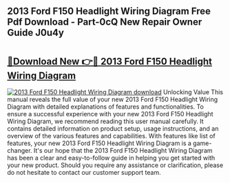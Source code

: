 ## 2013 Ford F150 Headlight Wiring Diagram Free Pdf Download - Part-0cQ New Repair Owner Guide J0u4y

# <h2><a href="http://dfkyop0.blite.top/?on=2013+Ford+F150+Headlight+Wiring+Diagram">🔗Download New 👉🔴 2013 Ford F150 Headlight Wiring Diagram</a></h2>

[![2013 Ford F150 Headlight Wiring Diagram download](https://i.imgur.com/lujVjoI.png)](http://dfkyop0.blite.top/?on=2013+Ford+F150+Headlight+Wiring+Diagram)
Unlocking Value This manual reveals the full value of your new 2013 Ford F150 Headlight Wiring Diagram with detailed explanations of features and functionalities. To ensure a successful experience with your new 2013 Ford F150 Headlight Wiring Diagram, we recommend reading this user manual carefully. It contains detailed information on product setup, usage instructions, and an overview of the various features and capabilities. With features like list of features, your new 2013 Ford F150 Headlight Wiring Diagram is a game-changer. It's our hope that the 2013 Ford F150 Headlight Wiring Diagram has been a clear and easy-to-follow guide in helping you get started with your new product. Should you require any assistance or clarification, please do not hesitate to contact our customer support team.
